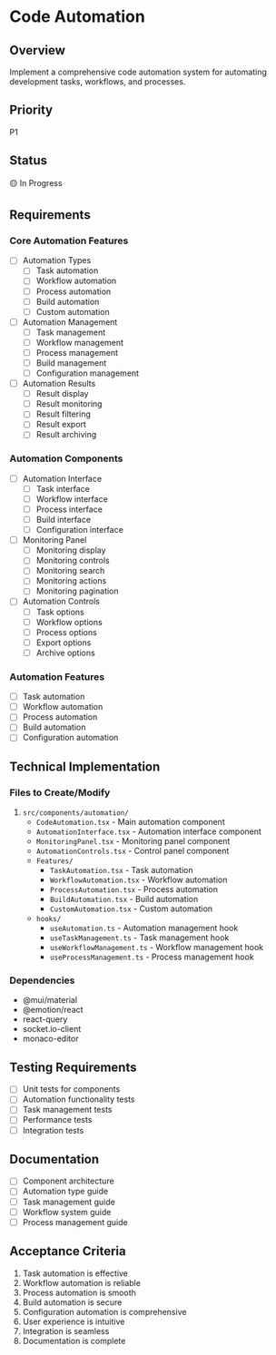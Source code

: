 # Code Automation

## Overview
Implement a comprehensive code automation system for automating development tasks, workflows, and processes.

## Priority
P1

## Status
🟡 In Progress

## Requirements

### Core Automation Features
- [ ] Automation Types
  - [ ] Task automation
  - [ ] Workflow automation
  - [ ] Process automation
  - [ ] Build automation
  - [ ] Custom automation
- [ ] Automation Management
  - [ ] Task management
  - [ ] Workflow management
  - [ ] Process management
  - [ ] Build management
  - [ ] Configuration management
- [ ] Automation Results
  - [ ] Result display
  - [ ] Result monitoring
  - [ ] Result filtering
  - [ ] Result export
  - [ ] Result archiving

### Automation Components
- [ ] Automation Interface
  - [ ] Task interface
  - [ ] Workflow interface
  - [ ] Process interface
  - [ ] Build interface
  - [ ] Configuration interface
- [ ] Monitoring Panel
  - [ ] Monitoring display
  - [ ] Monitoring controls
  - [ ] Monitoring search
  - [ ] Monitoring actions
  - [ ] Monitoring pagination
- [ ] Automation Controls
  - [ ] Task options
  - [ ] Workflow options
  - [ ] Process options
  - [ ] Export options
  - [ ] Archive options

### Automation Features
- [ ] Task automation
- [ ] Workflow automation
- [ ] Process automation
- [ ] Build automation
- [ ] Configuration automation

## Technical Implementation

### Files to Create/Modify
1. `src/components/automation/`
   - `CodeAutomation.tsx` - Main automation component
   - `AutomationInterface.tsx` - Automation interface component
   - `MonitoringPanel.tsx` - Monitoring panel component
   - `AutomationControls.tsx` - Control panel component
   - `Features/`
     - `TaskAutomation.tsx` - Task automation
     - `WorkflowAutomation.tsx` - Workflow automation
     - `ProcessAutomation.tsx` - Process automation
     - `BuildAutomation.tsx` - Build automation
     - `CustomAutomation.tsx` - Custom automation
   - `hooks/`
     - `useAutomation.ts` - Automation management hook
     - `useTaskManagement.ts` - Task management hook
     - `useWorkflowManagement.ts` - Workflow management hook
     - `useProcessManagement.ts` - Process management hook

### Dependencies
- @mui/material
- @emotion/react
- react-query
- socket.io-client
- monaco-editor

## Testing Requirements
- [ ] Unit tests for components
- [ ] Automation functionality tests
- [ ] Task management tests
- [ ] Performance tests
- [ ] Integration tests

## Documentation
- [ ] Component architecture
- [ ] Automation type guide
- [ ] Task management guide
- [ ] Workflow system guide
- [ ] Process management guide

## Acceptance Criteria
1. Task automation is effective
2. Workflow automation is reliable
3. Process automation is smooth
4. Build automation is secure
5. Configuration automation is comprehensive
6. User experience is intuitive
7. Integration is seamless
8. Documentation is complete 